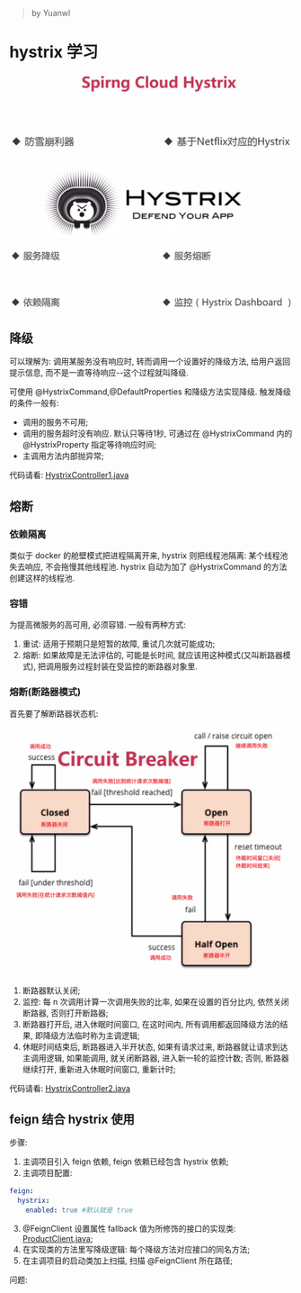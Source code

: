 > by Yuanwl

# hystrix 学习

![10-1-hystrix简介1](attachments/10-1-hystrix简介1.png)

![10-1-hystrix简介2](attachments/10-1-hystrix简介2.png)

## 降级

可以理解为: 调用某服务没有响应时, 转而调用一个设置好的降级方法, 给用户返回提示信息, 而不是一直等待响应--这个过程就叫降级.

可使用 @HystrixCommand,@DefaultProperties 和降级方法实现降级. 触发降级的条件一般有:

- 调用的服务不可用;
- 调用的服务超时没有响应. 默认只等待1秒, 可通过在 @HystrixCommand 内的 @HystrixProperty 指定等待响应时间;
- 主调用方法内部抛异常;

代码请看: [HystrixController1.java](src/main/java/xyz/yuanwl/demo/spring/cloud/hystrix/controller/HystrixController1.java)


## 熔断

### 依赖隔离

类似于 docker 的舱壁模式把进程隔离开来, hystrix 则把线程池隔离: 某个线程池失去响应, 不会拖慢其他线程池. hystrix 自动为加了 @HystrixCommand 的方法创建这样的线程池.

### 容错

为提高微服务的高可用, 必须容错. 一般有两种方式:

1. 重试: 适用于预期只是短暂的故障, 重试几次就可能成功;
2. 熔断: 如果故障是无法评估的, 可能是长时间, 就应该用这种模式(又叫断路器模式), 把调用服务过程封装在受监控的断路器对象里.

### 熔断(断路器模式)

首先要了解断路器状态机:

![10-4-断路器模式状态机_1](attachments/10-4-断路器模式状态机_1.png)

1. 断路器默认关闭;
2. 监控: 每 n 次调用计算一次调用失败的比率, 如果在设置的百分比内, 依然关闭断路器, 否则打开断路器;
3. 断路器打开后, 进入休眠时间窗口, 在这时间内, 所有调用都返回降级方法的结果, 即降级方法临时称为主调逻辑;
4. 休眠时间结束后, 断路器进入半开状态, 如果有请求过来, 断路器就让请求到达主调用逻辑, 如果能调用, 就关闭断路器, 进入新一轮的监控计数; 否则, 断路器继续打开, 重新进入休眠时间窗口, 重新计时;

代码请看: [HystrixController2.java](src/main/java/xyz/yuanwl/demo/spring/cloud/hystrix/controller/HystrixController2.java)


## feign 结合 hystrix 使用

步骤:

1. 主调项目引入 feign 依赖, feign 依赖已经包含 hystrix 依赖;
2. 主调项目配置:
```yml
feign:
  hystrix:
    enabled: true #默认就是 true
```
3. @FeignClient 设置属性 fallback 值为所修饰的接口的实现类: [ProductClient.java](../product/product-client/src/main/java/xyz/yuanwl/demo/spring/cloud/product/client/ProductClient.java);
4. 在实现类的方法里写降级逻辑: 每个降级方法对应接口的同名方法;
5. 在主调项目的启动类加上扫描, 扫描 @FeignClient 所在路径;

问题:
